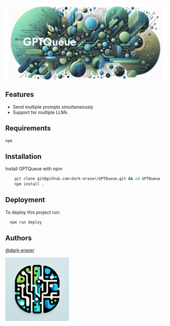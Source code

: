 
<img src="assets/images/banner.png">



## Features

- Send multiple prompts simultaneously
- Support for multiple LLMs

## Requirements
`npm`
## Installation

Install GPTQueue with npm

```bash
    git clone git@github.com:dark-eraser/GPTQueue.git && cd GPTQueue
    npm install .
```
    
## Deployment

To deploy this project run:

```bash
  npm run deploy
```


<!-- ## Screenshots -->


## Authors

  [@dark-eraser](https://www.github.com/dark-eraser)

<img src="assets/images/logo.webp" width="200">
